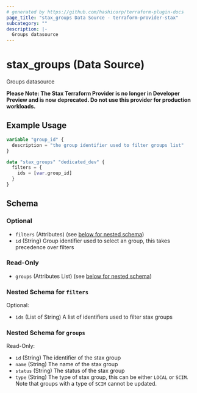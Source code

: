```yaml
---
# generated by https://github.com/hashicorp/terraform-plugin-docs
page_title: "stax_groups Data Source - terraform-provider-stax"
subcategory: ""
description: |-
  Groups datasource
---
```


# stax_groups (Data Source)

Groups datasource

**Please Note: The Stax Terraform Provider is no longer in Developer Preview and is now deprecated. Do not use this provider for production workloads.**

## Example Usage

```terraform
variable "group_id" {
  description = "the group identifier used to filter groups list"
}

data "stax_groups" "dedicated_dev" {
  filters = {
    ids = [var.group_id]
  }
}
```

<!-- schema generated by tfplugindocs -->
## Schema

### Optional

- `filters` (Attributes) (see [below for nested schema](#nestedatt--filters))
- `id` (String) Group identifier used to select an group, this takes precedence over filters

### Read-Only

- `groups` (Attributes List) (see [below for nested schema](#nestedatt--groups))

<a id="nestedatt--filters"></a>
### Nested Schema for `filters`

Optional:

- `ids` (List of String) A list of identifiers used to filter stax groups


<a id="nestedatt--groups"></a>
### Nested Schema for `groups`

Read-Only:

- `id` (String) The identifier of the stax group
- `name` (String) The name of the stax group
- `status` (String) The status of the stax group
- `type` (String) The type of stax group, this can be either `LOCAL` or `SCIM`. Note that groups with a type of `SCIM` cannot be updated.
